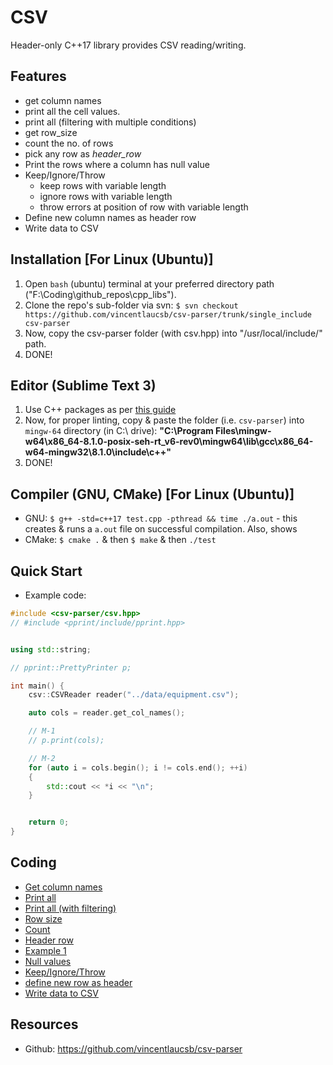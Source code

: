 # CSV
Header-only C++17 library provides CSV reading/writing.

## Features
* get column names
* print all the cell values.
* print all (filtering with multiple conditions)
* get row_size
* count the no. of rows
* pick any row as _header_row_
* Print the rows where a column has null value
* Keep/Ignore/Throw
    - keep rows with variable length
    - ignore rows with variable length
    - throw errors at position of row with variable length
* Define new column names as header row
* Write data to CSV

## Installation [For Linux (Ubuntu)]
1. Open `bash` (ubuntu) terminal at your preferred directory path ("F:\Coding\github_repos\cpp_libs\").
1. Clone the repo's sub-folder via svn: `$ svn checkout https://github.com/vincentlaucsb/csv-parser/trunk/single_include csv-parser`
1. Now, copy the csv-parser folder (with csv.hpp) into "/usr/local/include/" path.
1. DONE!


## Editor (Sublime Text 3)
1. Use C++ packages as per [this guide](https://github.com/abhi3700/My_Learning-Cpp/blob/master/README.md#sublime-text-3-recommended-editor)
1. Now, for proper linting, copy & paste the folder (i.e. `csv-parser`) into `mingw-64` directory (in C:\ drive): __"C:\Program Files\mingw-w64\x86_64-8.1.0-posix-seh-rt_v6-rev0\mingw64\lib\gcc\x86_64-w64-mingw32\8.1.0\include\c++"__ 
1. DONE!

## Compiler (GNU, CMake) [For Linux (Ubuntu)]
* GNU: `$ g++ -std=c++17 test.cpp -pthread && time ./a.out` - this creates & runs a `a.out` file on successful compilation. Also, shows 
* CMake: `$ cmake .` & then `$ make` & then `./test`

## Quick Start
* Example code:
```cpp
#include <csv-parser/csv.hpp>
// #include <pprint/include/pprint.hpp>


using std::string;

// pprint::PrettyPrinter p;

int main() {
    csv::CSVReader reader("../data/equipment.csv");

    auto cols = reader.get_col_names();

    // M-1
    // p.print(cols);

    // M-2
    for (auto i = cols.begin(); i != cols.end(); ++i)
    {
        std::cout << *i << "\n";
    }


    return 0;
}
``` 

## Coding
* [Get column names](./getcolnames.cpp)
* [Print all](./printall.cpp)
* [Print all (with filtering)](./printall_filter.cpp)
* [Row size](./row_size.cpp)
* [Count](./count.cpp)
* [Header row](./header_row.cpp)
* [Example 1](./eg1.cpp)
* [Null values](./null.cpp)
* [Keep/Ignore/Throw](./keep_ignore_throw.cpp)
* [define new row as header](./define_new_col_header_row.cpp)
* [Write data to CSV](./writer.cpp)

## Resources
* Github: https://github.com/vincentlaucsb/csv-parser
